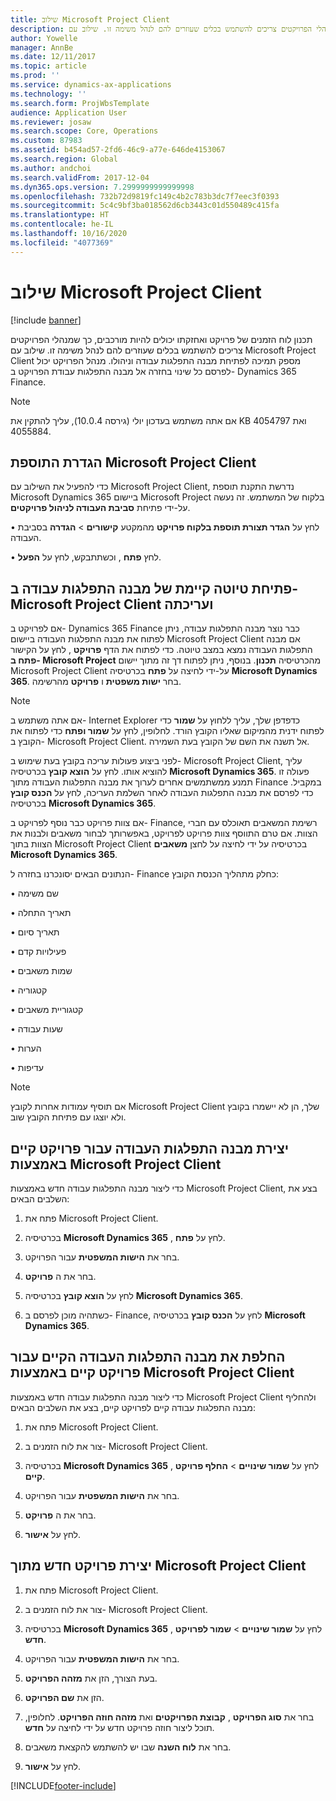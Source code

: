 ```yaml
---
title: שילוב Microsoft Project Client
description: תכנון לוח הזמנים של פרויקט ואחזקתו יכולים להיות מורכבים, כך שמנהלי הפרויקטים צריכים להשתמש בכלים שעוזרים להם לנהל משימה זו. שילוב עם Microsoft Project Client מספק תמיכה לפתיחת מבנה התפלגות עבודה וניהולו.
author: Yowelle
manager: AnnBe
ms.date: 12/11/2017
ms.topic: article
ms.prod: ''
ms.service: dynamics-ax-applications
ms.technology: ''
ms.search.form: ProjWbsTemplate
audience: Application User
ms.reviewer: josaw
ms.search.scope: Core, Operations
ms.custom: 87983
ms.assetid: b454ad57-2fd6-46c9-a77e-646de4153067
ms.search.region: Global
ms.author: andchoi
ms.search.validFrom: 2017-12-04
ms.dyn365.ops.version: 7.2999999999999998
ms.openlocfilehash: 732b72d9819fc149c4b2c783b3dc7f7eec3f0393
ms.sourcegitcommit: 5c4c9bf3ba018562d6cb3443c01d550489c415fa
ms.translationtype: HT
ms.contentlocale: he-IL
ms.lasthandoff: 10/16/2020
ms.locfileid: "4077369"
---
```

# <a name="microsoft-project-client-integration"></a>שילוב Microsoft Project Client

[!include [banner](../includes/banner.md)]

תכנון לוח הזמנים של פרויקט ואחזקתו יכולים להיות מורכבים, כך שמנהלי הפרויקטים צריכים להשתמש בכלים שעוזרים להם לנהל משימה זו. שילוב עם Microsoft Project Client מספק תמיכה לפתיחת מבנה התפלגות עבודה וניהולו. מנהל הפרויקט יכול לפרסם כל שינוי בחזרה אל מבנה התפלגות עבודת הפרויקט ב- Dynamics 365 Finance.

> [!NOTE]
> אם אתה משתמש בעדכון יולי (גירסה 10.0.4), עליך להתקין את KB 4054797 ואת 4055884.

## <a name="configure-the-microsoft-project-client-add-in"></a>הגדרת התוספת Microsoft Project Client
כדי להפעיל את השילוב עם Microsoft Project Client, נדרשת התקנת תוספת Microsoft Dynamics 365 ביישום Microsoft Project בלקוח של המשתמש. זה נעשה על-ידי פתיחת **סביבת העבודה לניהול פרויקטים**.

•   לחץ על **הגדר תצורת תוספת בלקוח פרויקט** מהמקטע **קישורים** > **הגדרה** בסביבת העבודה.

•   לחץ **פתח** , וכשתתבקש, לחץ על **הפעל**.

## <a name="open-and-edit-an-existing-draft-work-breakdown-structure-in-microsoft-project-client"></a>פתיחת טיוטה קיימת של מבנה התפלגות עבודה ב- Microsoft Project Client ועריכתה
אם לפרויקט ב- Dynamics 365 Finance כבר נוצר מבנה התפלגות עבודה, ניתן לפתוח את מבנה התפלגות העבודה ביישום Microsoft Project Client אם מבנה התפלגות העבודה נמצא במצב טיוטה. כדי לפתוח את הדף **פרויקט** , לחץ על הקישור **פתח ב- Microsoft Project** מהכרטיסיה **תכנון**. בנוסף, ניתן לפתוח דך זה מתוך יישום Microsoft Project Client על-ידי לחיצה על **פתח** בכרטיסיה **Microsoft Dynamics 365**. בחר **ישות משפטית** ו **פרויקט** מהרשימה.

> [!NOTE]
> אם אתה משתמש ב- Internet Explorer כדפדפן שלך, עליך ללחוץ על **שמור** כדי לפתוח ידנית מהמיקום שאליו הקובץ הורד. לחלופין, לחץ על **שמור ופתח** כדי לפתוח את הקובץ ב- Microsoft Project Client. אל תשנה את השם של הקובץ בעת השמירה.

לפני ביצוע פעולות עריכה בקובץ בעת שימוש ב- Microsoft Project Client, עליך להוציא אותו. לחץ על **הוצא קובץ** בכרטיסיה **Microsoft Dynamics 365**. פעולה זו תמנע ממשתמשים אחרים לערוך את מבנה התפלגות העבודה מתוך Finance במקביל. כדי לפרסם את מבנה התפלגות העבודה לאחר השלמת העריכה, לחץ על **הכנס קובץ** בכרטיסיה **Microsoft Dynamics 365**.

אם צוות פרויקט כבר נוסף לפרויקט ב- Finance, רשימת המשאבים תאוכלס עם חברי הצוות. אם טרם התווסף צוות פרויקט לפרויקט, באפשרותך לבחור משאבים ולבנות את הצוות בתוך Microsoft Project Client על ידי לחיצה על לחצן **משאבים‏‎** בכרטיסיה **Microsoft Dynamics 365**. 

הנתונים הבאים יסונכרנו בחזרה ל- Finance כחלק מתהליך הכנסת הקובץ:

•   שם משימה

•   תאריך התחלה

•   תאריך סיום

•   ‏‏פעילויות קדם

•   שמות משאבים

•   קטגוריה

•   קטגוריית משאבים

•   שעות עבודה

•   הערות

•   עדיפות

> [!NOTE]
> אם תוסיף עמודות אחרות לקובץ Microsoft Project Client שלך, הן לא יישמרו בקובץ ולא יוצגו עם פתיחת הקובץ שוב.

## <a name="create-the-work-breakdown-structure-for-an-existing-project-using-microsoft-project-client"></a>יצירת מבנה התפלגות העבודה עבור פרויקט קיים באמצעות Microsoft Project Client
כדי ליצור מבנה התפלגות עבודה חדש באמצעות Microsoft Project Client, בצע את השלבים הבאים:


1.  פתח את Microsoft Project Client.

2.  בכרטיסיה **Microsoft Dynamics 365** , לחץ על **פתח**.

3.  בחר את **הישות המשפטית** עבור הפרויקט.

4.  בחר את ה **פרויקט**.

5.  לחץ על **הוצא קובץ** בכרטיסיה **Microsoft Dynamics 365**.

6.  כשתהיה מוכן לפרסם ב- Finance, לחץ על **הכנס קובץ** בכרטיסיה **Microsoft Dynamics 365**.

## <a name="replace-the-existing-work-breakdown-structure-for-an-existing-project-using-microsoft-project-client"></a>החלפת את מבנה התפלגות העבודה הקיים עבור פרויקט קיים באמצעות Microsoft Project Client
כדי ליצור מבנה התפלגות עבודה חדש באמצעות Microsoft Project Client ולהחליף מבנה התפלגות עבודה קיים לפרויקט קיים, בצע את השלבים הבאים:

1.  פתח את Microsoft Project Client.

2.  צור את לוח הזמנים ב- Microsoft Project Client.

3.  בכרטיסיה **Microsoft Dynamics 365** , לחץ על **שמור שינויים** > **החלף פרויקט קיים**.

4.  בחר את **הישות המשפטית** עבור הפרויקט.

5.  בחר את ה **פרויקט**.

6.  לחץ על **אישור**.

## <a name="create-a-new-project-from-within-microsoft-project-client"></a>יצירת פרויקט חדש מתוך Microsoft Project Client


1.  פתח את Microsoft Project Client.

2.  צור את לוח הזמנים ב- Microsoft Project Client.

3.  בכרטיסיה **Microsoft Dynamics 365** , לחץ על **שמור שינויים** > **שמור לפרויקט חדש**.

4.  בחר את **הישות המשפטית** עבור הפרויקט.

5.  בעת הצורך, הזן את **מזהה הפרויקט**.

6.  הזן את **שם הפרויקט**.

7.  בחר את **סוג הפרויקט** , **קבוצת הפרויקטים** ואת **מזהה חוזה הפרויקט**. לחלופין, תוכל ליצור חוזה פרויקט חדש על ידי לחיצה על **חדש**.

8.  בחר את **לוח השנה** שבו יש להשתמש להקצאת משאבים.

11. לחץ על **אישור**.


[!INCLUDE[footer-include](../includes/footer-banner.md)]